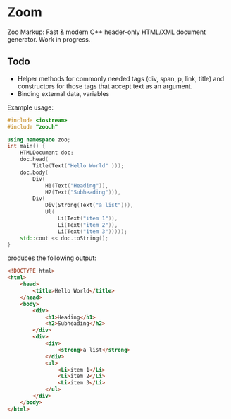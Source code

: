 # Zoom
Zoo Markup: Fast &amp; modern C++ header-only HTML/XML document generator. Work in progress.

## Todo
* Helper methods for commonly needed tags (div, span, p, link, title) and constructors for those tags that accept text as an argument.
* Binding external data, variables

Example usage:
```c++
#include <iostream>
#include "zoo.h"

using namespace zoo;
int main() {
	HTMLDocument doc;
	doc.head(
		Title(Text("Hello World" )));
	doc.body(
		Div(
			H1(Text("Heading")),
			H2(Text("Subheading"))),
		Div(
			Div(Strong(Text("a list"))),
			Ul(
				Li(Text("item 1")),
				Li(Text("item 2")),
				Li(Text("item 3")))));
	std::cout << doc.toString();
}
```
produces the following output:
```html
<!DOCTYPE html>
<html>
    <head>
        <title>Hello World</title>
    </head>
    <body>
        <div>
            <h1>Heading</h1>
            <h2>Subheading</h2>
        </div>
        <div>
            <div>
                <strong>a list</strong>
            </div>
            <ul>
                <Li>item 1</Li>
                <Li>item 2</Li>
                <Li>item 3</Li>
            </ul>
        </div>
    </body>
</html>
```
